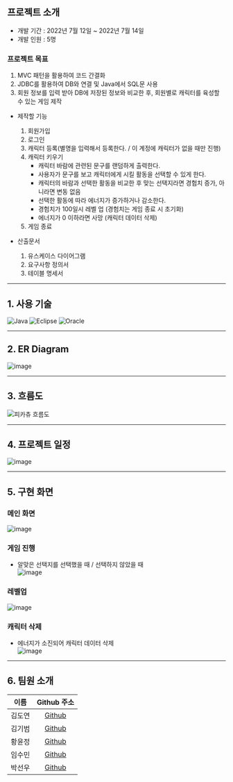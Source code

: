 

<!--
![header](https://capsule-render.vercel.app/api?type=transparent&height=100&text=나의%20역할%20:%20Java,%20DB&fontColor=0055ff&fontSize=50)
### 1. Java와 JDBC를 활용해 백엔드 기능 구현  
- 로그인, 회원가입
- 캐릭터 등록, 상태 변경, 삭제

### 2. DB
- 테이블 설계 및 생성
   
## 📜 프로젝트를 진행하며 학습한 것
- Java를 활용하여 기본적인 기능(로그인, 회원가입 등)을 구현하는 방식
- MVC패턴을 활용하여 Java의 객체지향 관계를 이해
- JDBC 기술을 학습하여 Java와 sql을 같은 툴에서 사용하는 방식 
- GitHub에 코드를 공유(배포)하는 방법
- 협업 경험 및 커뮤니케이션 능력

- 느낀 점
  - Java의 사용법 및 함수들에 대한 이해도를 높힐 수 있었고, 이후 웹페이지에서 Java를 사용할 수 있게 학습해야겠다고 느꼈다. -->

## 프로젝트 소개
- 개발 기간 : 2022년 7월 12일 ~ 2022년 7월 14일
- 개발 인원 : 5명

### 프로젝트 목표
  1) MVC 패턴을 활용하여 코드 간결화
  2) JDBC를 활용하여 DB와 연결 및 Java에서 SQL문 사용
  3) 회원 정보를 입력 받아 DB에 저장된 정보와 비교한 후, 회원별로 캐릭터를 육성할 수 있는 게임 제작
- 제작할 기능
  1) 회원가입
  2) 로그인
  3) 캐릭터 등록(별명을 입력해서 등록한다. / 이 계정에 캐릭터가 없을 때만 진행)
  4) 캐릭터 키우기
     - 캐릭터 바람에 관련된 문구를 랜덤하게 출력한다.
     - 사용자가 문구를 보고 캐릭터에게 시킬 활동을 선택할 수 있게 한다.
     - 캐릭터의 바람과 선택한 활동을 비교한 후 맞는 선택지라면 경험치 증가, 아니라면 변동 없음
     - 선택한 활동에 따라 에너지가 증가하거나 감소한다.
     - 경험치가 100일시 레벨 업 (경험치는 게임 종료 시 초기화)
     - 에너지가 0 이하라면 사망 (캐릭터 데이터 삭제)
  6) 게임 종료

- 산출문서
  1) 유스케이스 다이어그램
  2) 요구사항 정의서
  3) 테이블 명세서

---

## 1. 사용 기술
![Java](https://img.shields.io/badge/JAVA-007396?style=for-the-badge&logo=java&logoColor=white)
![Eclipse](https://img.shields.io/badge/Eclipse-FE7A16.svg?style=for-the-badge&logo=Eclipse&logoColor=white)
![Oracle](https://img.shields.io/badge/oracle-F80000?style=for-the-badge&logo=oracle&logoColor=white)

---

## 2. ER Diagram
![image](https://user-images.githubusercontent.com/89984853/198168171-b97a8eba-d5d9-425f-9793-fe0d947ded3a.png)

---

## 3. 흐름도
![피카츄 흐름도](https://user-images.githubusercontent.com/89984853/198162917-6048c184-87c4-4f73-a043-7d42bed83044.png)

---

## 4. 프로젝트 일정   
![image](https://user-images.githubusercontent.com/89984853/198159660-eb619671-2ebc-46ac-8793-08e976351eb4.png)

---

## 5. 구현 화면
### 메인 화면   
![image](https://user-images.githubusercontent.com/89984853/198171786-f0b34394-9a53-4f71-b46e-511a54afd276.png)

### 게임 진행
- 알맞은 선택지를 선택했을 때 / 선택하지 않았을 때      
![image](https://user-images.githubusercontent.com/89984853/198171832-a33e075a-3ed9-4605-b6df-e2626adf969c.png)

### 레벨업    
![image](https://user-images.githubusercontent.com/89984853/198172054-8dc050d7-de01-4ad1-b746-c1fbd7a2952f.png)

### 캐릭터 삭제
- 에너지가 소진되어 캐릭터 데이터 삭제    
![image](https://user-images.githubusercontent.com/89984853/198172174-96172ad8-2e8e-40af-bca3-0eed87a22a24.png)

---

## 6. 팀원 소개

|  이름  |                Github 주소                 |
| :----: | :---------------------------------------: |
| 김도연 |  [Github](https://github.com/kdn00)     |
| 김기범 |  [Github](https://github.com/colaage23)   |
| 황윤정 |  [Github](https://github.com/jjenniyun)  |
| 임수민 |  [Github](https://github.com/wjdrmstnals)  |
| 박선우 |  [Github](https://github.com/Jjomyi) |


